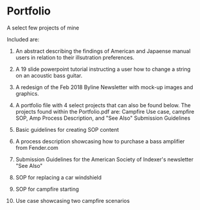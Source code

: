 # Portfolio
A select few projects of mine

Included are:

1) An abstract describing the findings of American and Japaense manual users in relation to their illsutration preferences. 

2) A 19 slide powerpoint tutorial instructing a user how to change a string on an acoustic bass guitar. 

3) A redesign of the Feb 2018 Byline Newsletter with mock-up images and graphics.

4) A portfolio file with 4 select projects that can also be found below. The projects found within the Portfolio.pdf are: Campfire Use case, campfire SOP, Amp Process Description, and "See Also" Submission Guidelines

5) Basic guidelines for creating SOP content

6) A process description showcasing how to purchase a bass amplifier from Fender.com

7) Submission Guidelines for the American Society of Indexer's newsletter "See Also"

8) SOP for replacing a car windshield

9) SOP for campfire starting

10) Use case showcasing two campfire scenarios
